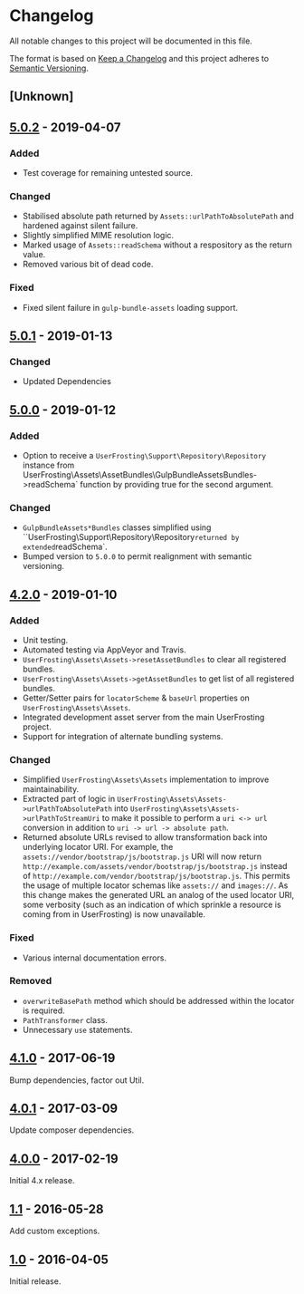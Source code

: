 # Changelog

All notable changes to this project will be documented in this file.

The format is based on [Keep a Changelog](http://keepachangelog.com/en/1.0.0/) and this project adheres to [Semantic Versioning](http://semver.org/spec/v2.0.0.html).

## [Unknown]

## [5.0.2] - 2019-04-07

### Added
- Test coverage for remaining untested source.

### Changed
- Stabilised absolute path returned by `Assets::urlPathToAbsolutePath` and hardened against silent failure.
- Slightly simplified MIME resolution logic.
- Marked usage of `Assets::readSchema` without a respository as the return value.
- Removed various bit of dead code.

### Fixed
- Fixed silent failure in `gulp-bundle-assets` loading support.

## [5.0.1] - 2019-01-13

### Changed
- Updated Dependencies

## [5.0.0] - 2019-01-12
### Added
- Option to receive a `UserFrosting\Support\Repository\Repository` instance from UserFrosting\Assets\AssetBundles\GulpBundleAssetsBundles->readSchema` function by providing true for the second argument.

### Changed
- `GulpBundleAssets*Bundles` classes simplified using ``UserFrosting\Support\Repository\Repository` returned by extended `readSchema`.
- Bumped version to `5.0.0` to permit realignment with semantic versioning.

## [4.2.0] - 2019-01-10
### Added
- Unit testing.
- Automated testing via AppVeyor and Travis.
- `UserFrosting\Assets\Assets->resetAssetBundles` to clear all registered bundles.
- `UserFrosting\Assets\Assets->getAssetBundles` to get list of all registered bundles.
- Getter/Setter pairs for `locatorScheme` & `baseUrl` properties on `UserFrosting\Assets\Assets`.
- Integrated development asset server from the main UserFrosting project.
- Support for integration of alternate bundling systems.

### Changed
- Simplified `UserFrosting\Assets\Assets` implementation to improve maintainability.
- Extracted part of logic in `UserFrosting\Assets\Assets->urlPathToAbsolutePath` into `UserFrosting\Assets\Assets->urlPathToStreamUri` to make it possible to perform a `uri <-> url` conversion in addition to `uri -> url -> absolute path`.
- Returned absolute URLs revised to allow transformation back into underlying locator URI. For example, the `assets://vendor/bootstrap/js/bootstrap.js` URI will now return `http://example.com/assets/vendor/bootstrap/js/bootstrap.js` instead of `http://example.com/vendor/bootstrap/js/bootstrap.js`. This permits the usage of multiple locator schemas like `assets://` and `images://`. As this change makes the generated URL an analog of the used locator URI, some verbosity (such as an indication of which sprinkle a resource is coming from in UserFrosting) is now unavailable.

### Fixed
- Various internal documentation errors.

### Removed
- `overwriteBasePath` method which should be addressed within the locator is required.
- `PathTransformer` class.
- Unnecessary `use` statements.

## [4.1.0] - 2017-06-19
Bump dependencies, factor out Util.

## [4.0.1] - 2017-03-09
Update composer dependencies.

## [4.0.0] - 2017-02-19
Initial 4.x release.

## [1.1] - 2016-05-28
Add custom exceptions.

## [1.0] - 2016-04-05
Initial release.

[5.0.2]: https://github.com/userfrosting/assets/compare/5.0.1...5.0.2
[5.0.1]: https://github.com/userfrosting/assets/compare/5.0.0...5.0.1
[5.0.0]: https://github.com/userfrosting/assets/compare/4.2.0...5.0.0
[4.2.0]: https://github.com/userfrosting/assets/compare/4.1.0...4.2.0
[4.1.0]: https://github.com/userfrosting/assets/compare/4.0.1...4.1.0
[4.0.1]: https://github.com/userfrosting/assets/compare/4.0.0...4.0.1
[4.0.0]: https://github.com/userfrosting/assets/compare/1.1...4.0.0
[1.1]: https://github.com/userfrosting/assets/compare/1.0...1.1
[1.0]: https://github.com/userfrosting/assets/tree/1.0
